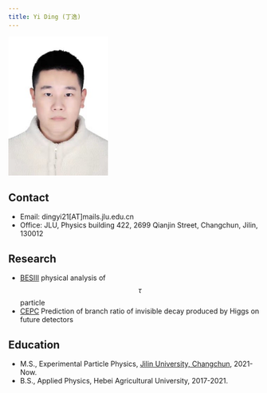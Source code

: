 ```yaml
---
title: Yi Ding (丁逸)
---
```


<img src="/images/Yi_Ding.jpg" width="200"/>

## Contact

- Email: dingyi21[AT]mails.jlu.edu.cn
- Office: JLU, Physics building 422, 2699 Qianjin Street, Changchun, Jilin, 130012

## Research
- [BESIII](http://bes3.ihep.ac.cn)  physical analysis of $$\tau$$ particle
- [CEPC](http://cepc.ihep.ac.cn)  Prediction of branch ratio of invisible decay produced by Higgs on future detectors

## Education
- M.S., Experimental Particle Physics, [Jilin University, Changchun](https://phy.jlu.edu.cn/), 2021-Now.
- B.S., Applied Physics, Hebei Agricultural University, 2017-2021.

